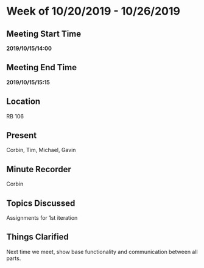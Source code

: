 # Week of 10/20/2019 - 10/26/2019

## Meeting Start Time

**2019/10/15/14:00**

## Meeting End Time

**2019/10/15/15:15**

## Location

RB 106

## Present

Corbin, Tim, Michael, Gavin

## Minute Recorder

Corbin

## Topics Discussed

Assignments for 1st iteration

## Things Clarified

Next time we meet, show base functionality and communication between all parts. 
